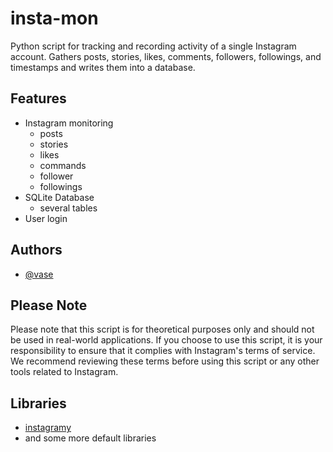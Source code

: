 # insta-mon
Python script for tracking and recording activity of a single Instagram account. 
Gathers posts, stories, likes, comments, followers, followings, and timestamps and writes 
them into a database.


## Features

- Instagram monitoring
    - posts
    - stories
    - likes
    - commands
    - follower
    - followings
- SQLite Database
    - several tables
- User login


## Authors

- [@vase](https://github.com/vaseesav)


## Please Note

Please note that this script is for theoretical purposes only and should not be used in real-world applications. If you choose to use this script, it is your responsibility to ensure that it complies with Instagram's terms of service. We recommend reviewing these terms before using this script or any other tools related to Instagram.


## Libraries

- [instagramy](https://github.com/yogeshwaran01/instagramy) 
- and some more default libraries
